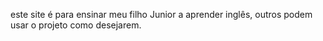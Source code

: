 este site é para ensinar meu filho Junior a aprender inglês, outros podem usar o projeto como desejarem.
